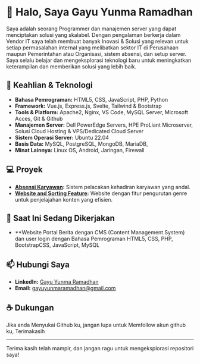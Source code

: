 # 👋 Halo, Saya Gayu Yunma Ramadhan

Saya adalah seorang Programmer dan manajemen server yang dapat menciptakan solusi yang skalabel. Dengan pengalaman berkerja dalam Vendor IT saya telah membuat banyak Inovasi & Solusi yang relevan untuk setiap permasalahan internal yang melibatkan sektor IT di Perusahaan maupun Pemerintahan atau Organisasi, sistem absensi, dan setup server. Saya selalu belajar dan mengeksplorasi teknologi baru untuk meningkatkan keterampilan dan memberikan solusi yang lebih baik.

## 🔧 Keahlian & Teknologi

- **Bahasa Pemrograman:** HTML5, CSS, JavaScript, PHP, Python
- **Framework:** Vue.js, Express.js, Svelte, Tailwind & Bootstrap
- **Tools & Platform:** Apache2, Nginx, VS Code, MySQL Server, Microsoft Acces, Git & Github 
- **Manajemen Server:** Dell PowerEdge Servers, HPE ProLiant Microserver, Solusi Cloud Hosting & VPS/Dedicated Cloud Server
- **Sistem Operasi Server:** Ubuntu 22.04
- **Basis Data:** MySQL, PostgreSQL, MongoDB, MariaDB, 
- **Minat Lainnya:** Linux OS, Android, Jaringan, Firewall

## 💻 Proyek

- **[Absensi Karyawan](https://github.com/Gayu2555/Absensi_Karyawan):** Sistem pelacakan kehadiran karyawan yang andal.
- **[Website and Sorting Feature](https://github.com/Gayu2555/Website-and-Sorting-Feature):** Website dengan fitur pengurutan genre untuk penjelajahan konten yang efisien.

## 🚀 Saat Ini Sedang Dikerjakan

- **Website Portal Berita dengan CMS (Content Management System) dan user login dengan Bahasa Pemrograman HTML5, CSS, PHP, BootstrapCSS, JavaScript, MySQL
## 📫 Hubungi Saya

- **LinkedIn:** [Gayu Yunma Ramadhan](https://www.linkedin.com/in/gayu-yunma-ramadhan-458bb2296?utm_source=share&utm_campaign=share_via&utm_content=profile&utm_medium=android_app)
- **Email:** [gayuyunmaramadhan@gmail.com](mailto:gayuyunmaramadhan@gmail.com)

## ☕ Dukungan

Jika anda Menyukai Github ku, jangan lupa untuk Memfollow akun github ku, Terimakasih

---

Terima kasih telah mampir, dan jangan ragu untuk mengeksplorasi repositori saya!
